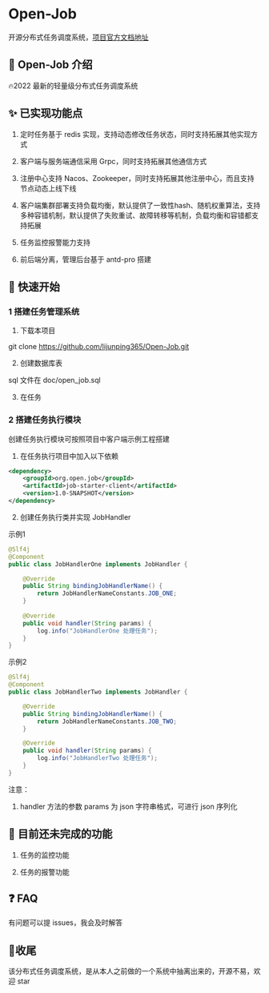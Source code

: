 # Open-Job

开源分布式任务调度系统，[项目官方文档地址](https://lijunping365.github.io/#/)

## 🎨 Open-Job 介绍

🔥2022 最新的轻量级分布式任务调度系统

## ✨ 已实现功能点

1. 定时任务基于 redis 实现，支持动态修改任务状态，同时支持拓展其他实现方式

2. 客户端与服务端通信采用 Grpc，同时支持拓展其他通信方式

3. 注册中心支持 Nacos、Zookeeper，同时支持拓展其他注册中心，而且支持节点动态上线下线

4. 客户端集群部署支持负载均衡，默认提供了一致性hash、随机权重算法，支持多种容错机制，默认提供了失败重试、故障转移等机制，负载均衡和容错都支持拓展

5. 任务监控报警能力支持

6. 前后端分离，管理后台基于 antd-pro 搭建

## 🍪 快速开始

### 1 搭建任务管理系统

1. 下载本项目

git clone https://github.com/lijunping365/Open-Job.git

2. 创建数据库表

sql 文件在 doc/open_job.sql

3. 在任务

### 2 搭建任务执行模块

创建任务执行模块可按照项目中客户端示例工程搭建

1. 在任务执行项目中加入以下依赖

```xml
<dependency>
    <groupId>org.open.job</groupId>
    <artifactId>job-starter-client</artifactId>
    <version>1.0-SNAPSHOT</version>
</dependency>
```

2. 创建任务执行类并实现 JobHandler

示例1

```java
@Slf4j
@Component
public class JobHandlerOne implements JobHandler {

    @Override
    public String bindingJobHandlerName() {
        return JobHandlerNameConstants.JOB_ONE;
    }
    
    @Override
    public void handler(String params) {
        log.info("JobHandlerOne 处理任务");
    }
}
```

示例2

```java
@Slf4j
@Component
public class JobHandlerTwo implements JobHandler {

    @Override
    public String bindingJobHandlerName() {
        return JobHandlerNameConstants.JOB_TWO;
    }

    @Override
    public void handler(String params) {
        log.info("JobHandlerTwo 处理任务");
    }
}
```

注意：

1. handler 方法的参数 params 为 json 字符串格式，可进行 json 序列化

## 🔨 目前还未完成的功能

1. 任务的监控功能

2. 任务的报警功能

## ❓ FAQ

有问题可以提 issues，我会及时解答

## 🎉收尾

该分布式任务调度系统，是从本人之前做的一个系统中抽离出来的，开源不易，欢迎 star
